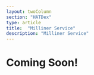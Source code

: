 ```yaml
---
layout: twoColumn
section: "HATDex"
type: article
title:  "Milliner Service"
description: "Milliner Service"
---
```


# Coming Soon!
